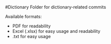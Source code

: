 #Dictionary
Folder for dictionary-related commits

Available formats:
- PDF for readability
- Excel (.xlsx) for easy usage and readability
- .txt for easy usage
